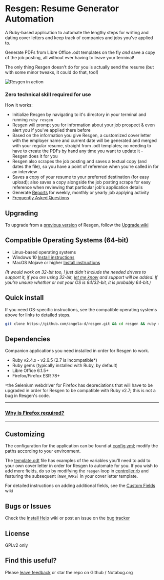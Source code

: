 # Resgen: Resume Generator Automation
A Ruby-based application to automate the lengthy steps for writing and dating cover letters and keep track of companies and jobs you've applied to.

Generate PDFs from Libre Office .odt templates on the fly *and* save a copy of the job posting, all without ever having to leave your terminal!

The only thing Resgen doesn't do for you is actually send the resume (but with some minor tweaks, it could do that, too!)

![Resgen in action](resgen.gif)

### Zero technical skill required for use
How it works:
- Initialize Resgen by navigating to it's directory in your terminal and running `ruby resgen`
- Resgen will prompt you for information about your job prospect &amp; even alert you if you've applied there before
- Based on the information you give Resgen, a customized cover letter with the employer name and current date will be generated and merged with your regular resume, straight from .odt templates; no needing to have to create the PDFs by hand any time you want to update it - Resgen does it for you
- Resgen also scrapes the job posting and saves a textual copy (and dates the  file), so you have a point of reference when you're called in for an interview
- Saves a copy of your resume to your preferred destination (for easy upload); also saves a copy alongside the job posting scrape for easy reference when reviewing that particular job's application details
- Generate [Reports](wiki/Reports) for weekly, monthly or yearly job applying activity
- [Frequently Asked Questions](wiki/FAQ)

## Upgrading
To upgrade from a [previous version](CHANGELOG.md) of Resgen, follow the [Upgrade wiki](wiki/Upgrading)

## Compatible Operating Systems (64-bit)
- Linux-based operating systems
- Windows 10 [Install instructions](wiki/Windows-Install)
- MacOS Mojave or higher [Install instructions](wiki/Mac-Install)

*(It would work on 32-bit too, I just didn't include the needed drivers to support it, if you are using 32-bit, [let me know](issues) and support will be added.  If you're unsure whether or not your OS is 64/32-bit, it is probably 64-bit.)*
## Quick install
If you need OS-specific instructions, see the compatible operating systems above for links to detailed steps.
```bash
git clone https://github.com/angela-d/resgen.git && cd resgen && ruby resgen
```

## Dependencies
Companion applications you need installed in order for Resgen to work.
- Ruby v2.4.x - v2.6.5 (2.7 is incompatible*)
- Ruby gems (typically installed with Ruby, by default)
- Libre Office 6.1.5+
- Firefox/Firefox ESR 78+

`*`the Selenium webdriver for Firefox has depreciations that will have to be upgraded in order for Resgen to be compatible with Ruby v2.7; this is not a bug in Resgen's code.

***
### [Why is Firefox required?](wiki/Why-Firefox)

***

## Customizing
The configuration for the application can be found at [config.yml](config.yml); modify the paths according to your environment.

The [template.odt](templates/template.odt) file has examples of the variables you'll need to add to your own cover letter in order for Resgen to automate for you.  If you wish to add more fields, do so by modifying the `resgen` loop in [controller.rb](classes/controller.rb) and featuring the subsequent `[NEW_VARS]` in your cover letter template.

For detailed instructions on adding additional fields, see the [Custom Fields](https://notabug.org/angela/resgen/wiki/Custom-Fields) wiki

## Bugs or Issues
Check the [Install Help](wiki/install-help) wiki or post an issue on the [bug tracker](issues)

## License
GPLv2 only

## Find this useful?
Please [leave feedback](issues) or star the repo on Github / Notabug.org

